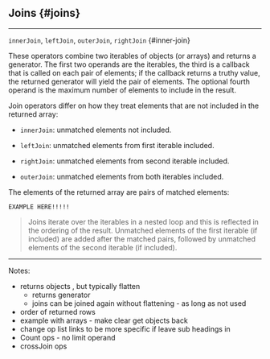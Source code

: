 ## Joins {#joins}

---

`innerJoin`, `leftJoin`, `outerJoin`, `rightJoin` {#inner-join}

These operators combine two iterables of objects (or arrays) and returns a generator. The first two operands are the iterables, the third is a callback that is called on each pair of elements; if the callback returns a truthy value, the returned generator will yield the pair of elements. The optional fourth operand is the maximum number of elements to include in the result.

Join operators differ on how they treat elements that are not included in the returned array:

* `innerJoin`: unmatched elements not included.

* `leftJoin`: unmatched elements from first iterable included.

* `rightJoin`: unmatched elements from second iterable included.

* `outerJoin`: unmatched elements from both iterables included.

The elements of the returned array are pairs of matched elements:

```
EXAMPLE HERE!!!!!
```

> Joins iterate over the iterables in a nested loop and this is reflected in the ordering of the result. Unmatched elements of the first iterable (if included) are added after the matched pairs, followed by unmatched elements of the second iterable (if included).

-----------------

Notes:

* returns objects , but typically flatten
    * returns generator
    * joins can be joined again without flattening - as long as not used
* order of returned rows
* example with arrays - make clear get objects back
* change op list links to be more specific if leave sub headings in
* Count ops - no limit operand
* crossJoin ops